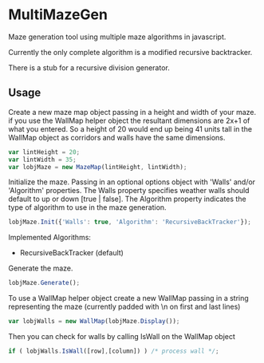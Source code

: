 MultiMazeGen
============

Maze generation tool using multiple maze algorithms in javascript.

Currently the only complete algorithm is a modified recursive backtracker.

There is a stub for a recursive division generator.


Usage
-----

Create a new maze map object passing in a height and width of your maze.
if you use the WallMap helper object the resultant dimensions are 2x+1 of what you entered.
So a height of 20 would end up being 41 units tall in the WallMap object as corridors and walls have the same dimensions.
```javascript
var lintHeight = 20;
var lintWidth = 35;
var lobjMaze = new MazeMap(lintHeight, lintWidth);
```


Initialize the maze. Passing in an optional options object with 'Walls' and/or 'Algorithm' properties.
The Walls property specifies weather walls should default to up or down [true | false].
The Algorithm property indicates the type of algorithm to use in the maze generation.
```javascript
lobjMaze.Init({'Walls': true, 'Algorithm': 'RecursiveBackTracker'});
```
Implemented Algorithms:
 - RecursiveBackTracker (default)


Generate the maze.
```javascript
lobjMaze.Generate();
```


To use a WallMap helper object create a new WallMap passing in a string representing the maze (currently padded with \n on first and last lines)
```javascript
var lobjWalls = new WallMap(lobjMaze.Display());
```


Then you can check for walls by calling IsWall on the WallMap object
```javascript
if ( lobjWalls.IsWall([row],[column]) ) /* process wall */;
```
